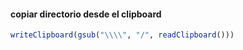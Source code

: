 #### copiar directorio desde el clipboard
```R
writeClipboard(gsub("\\\\", "/", readClipboard()))
```

